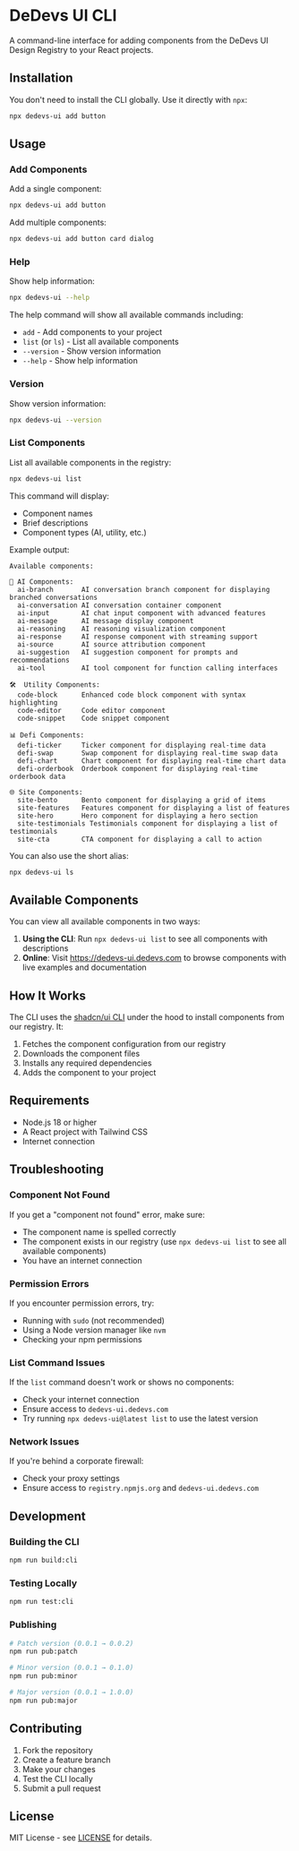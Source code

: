 # DeDevs UI CLI

A command-line interface for adding components from the DeDevs UI Design Registry to your React projects.

## Installation

You don't need to install the CLI globally. Use it directly with `npx`:

```bash
npx dedevs-ui add button
```

## Usage

### Add Components

Add a single component:

```bash
npx dedevs-ui add button
```

Add multiple components:

```bash
npx dedevs-ui add button card dialog
```

### Help

Show help information:

```bash
npx dedevs-ui --help
```

The help command will show all available commands including:

* `add` - Add components to your project
* `list` (or `ls`) - List all available components
* `--version` - Show version information
* `--help` - Show help information

### Version

Show version information:

```bash
npx dedevs-ui --version
```

### List Components

List all available components in the registry:

```bash
npx dedevs-ui list
```

This command will display:

* Component names
* Brief descriptions
* Component types (AI, utility, etc.)

Example output:

```
Available components:

🤖 AI Components:
  ai-branch       AI conversation branch component for displaying branched conversations
  ai-conversation AI conversation container component
  ai-input        AI chat input component with advanced features
  ai-message      AI message display component
  ai-reasoning    AI reasoning visualization component
  ai-response     AI response component with streaming support
  ai-source       AI source attribution component
  ai-suggestion   AI suggestion component for prompts and recommendations
  ai-tool         AI tool component for function calling interfaces

🛠️  Utility Components:
  code-block      Enhanced code block component with syntax highlighting
  code-editor     Code editor component
  code-snippet    Code snippet component

📊 Defi Components:
  defi-ticker     Ticker component for displaying real-time data
  defi-swap       Swap component for displaying real-time swap data
  defi-chart      Chart component for displaying real-time chart data
  defi-orderbook  Orderbook component for displaying real-time orderbook data

🌐 Site Components:
  site-bento      Bento component for displaying a grid of items
  site-features   Features component for displaying a list of features
  site-hero       Hero component for displaying a hero section
  site-testimonials Testimonials component for displaying a list of testimonials
  site-cta        CTA component for displaying a call to action
```

You can also use the short alias:

```bash
npx dedevs-ui ls
```

## Available Components

You can view all available components in two ways:

1. **Using the CLI**: Run `npx dedevs-ui list` to see all components with descriptions
2. **Online**: Visit <https://dedevs-ui.dedevs.com> to browse components with live examples and documentation

## How It Works

The CLI uses the [shadcn/ui CLI](https://ui.shadcn.com) under the hood to install components from our registry. It:

1. Fetches the component configuration from our registry
2. Downloads the component files
3. Installs any required dependencies
4. Adds the component to your project

## Requirements

* Node.js 18 or higher
* A React project with Tailwind CSS
* Internet connection

## Troubleshooting

### Component Not Found

If you get a "component not found" error, make sure:

* The component name is spelled correctly
* The component exists in our registry (use `npx dedevs-ui list` to see all available components)
* You have an internet connection

### Permission Errors

If you encounter permission errors, try:

* Running with `sudo` (not recommended)
* Using a Node version manager like `nvm`
* Checking your npm permissions

### List Command Issues

If the `list` command doesn't work or shows no components:

* Check your internet connection
* Ensure access to `dedevs-ui.dedevs.com`
* Try running `npx dedevs-ui@latest list` to use the latest version

### Network Issues

If you're behind a corporate firewall:

* Check your proxy settings
* Ensure access to `registry.npmjs.org` and `dedevs-ui.dedevs.com`

## Development

### Building the CLI

```bash
npm run build:cli
```

### Testing Locally

```bash
npm run test:cli
```

### Publishing

```bash
# Patch version (0.0.1 → 0.0.2)
npm run pub:patch

# Minor version (0.0.1 → 0.1.0)
npm run pub:minor

# Major version (0.0.1 → 1.0.0)
npm run pub:major
```

## Contributing

1. Fork the repository
2. Create a feature branch
3. Make your changes
4. Test the CLI locally
5. Submit a pull request

## License

MIT License - see [LICENSE](LICENSE) for details.
